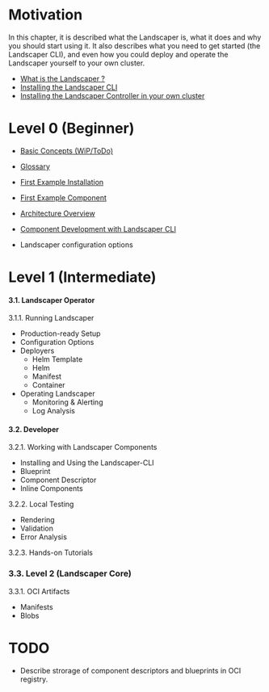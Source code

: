 # Motivation
In this chapter, it is described what the Landscaper is, what it does and why you should start using it. It also describes what you need to get started (the Landscaper CLI), and even how you could deploy and operate the Landscaper yourself to your own cluster.

- [What is the Landscaper ?](motivation/motivation.md) 
- [Installing the Landscaper CLI](https://github.com/gardener/landscapercli/blob/master/docs/installation.md)
- [Installing the Landscaper Controller in your own cluster](./gettingstarted/install-landscaper-controller.md)

# Level 0 (Beginner)

- [Basic Concepts (WiP/ToDo)](./level_0/basic_concepts.md)

- [Glossary](/docs/concepts/Glossary.md)

- [First Example Installation](./level_0/first_example_installation.md)

- [First Example Component](./level_0/first_example_component.md)

- [Architecture Overview](./level_0/basic_architecture.md)
  
- [Component Development with Landscaper CLI](https://github.com/gardener/landscapercli/blob/master/docs/commands/README.md)
  
- Landscaper configuration options

# Level 1 (Intermediate) 

#### 3.1. Landscaper Operator

3.1.1. Running Landscaper
  - Production-ready Setup
  - Configuration Options
  - Deployers
    - Helm Template 
    - Helm 
    - Manifest
    - Container 
  - Operating Landscaper
    - Monitoring & Alerting
    - Log Analysis

#### 3.2. Developer
  
3.2.1. Working with Landscaper Components
- Installing and Using the Landscaper-CLI
- Blueprint
- Component Descriptor
- Inline Components

3.2.2. Local Testing
  - Rendering
  - Validation
  - Error Analysis

3.2.3. Hands-on Tutorials


### 3.3. Level 2 (Landscaper Core)

3.3.1. OCI Artifacts
- Manifests
- Blobs

# TODO
- Describe strorage of component descriptors and blueprints in OCI registry.
